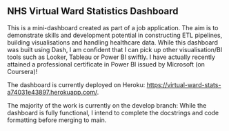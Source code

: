## NHS Virtual Ward Statistics Dashboard

This is a mini-dashboard created as part of a job application. The aim is to demonstrate skills and development potential in constructing ETL pipelines, building visualisations and handling healthcare data. While this dashboard was built using Dash, I am confident that I can pick up other visualisation/BI tools such as Looker, Tableau or Power BI swiftly. I have actually recently attained a professional certificate in Power BI issued by Microsoft (on Coursera)!

The dashboard is currently deployed on Heroku: https://virtual-ward-stats-a74031e43897.herokuapp.com/. 

The majority of the work is currently on the develop branch: While the dashboard is fully functional, I intend to complete the docstrings and code formatting before merging to main.
